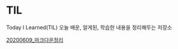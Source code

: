# TIL
Today I Learned(TIL)
오늘 배운, 알게된, 학습한 내용을 정리해두는 저장소

[20200609_마크다운정리](https://github.com/tyson444/TIL/blob/master/StudyList/001_%EB%A7%88%ED%81%AC%EB%8B%A4%EC%9A%B4%20%EC%9E%91%EC%84%B1%EB%B2%95%20%EC%A0%95%EB%A6%AC.md)
